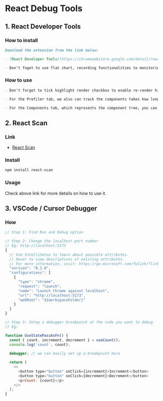 # React Debug Tools

## 1. React Developer Tools

### How to install

```markdown
Download the extension from the link below:

- [React Developer Tools](https://chromewebstore.google.com/detail/react-developer-tools/fmkadmapgofadopljbjfkapdkoienihi)

- Don't foget to use flat chart, recording functionalities to monitoring your components how performance could get measured
```

### How to use

```markdown
- Don't forget to tick highlight render checkbox to enable re-render highlighting functionality for checking re-renders (this is under Profiler tab).

- For the Profiler tab, we also can track the components takes how long for rendering process.

- For the Components tab, which represents the component tree, you can click on a component to inspect it.
```

## 2. React Scan

### Link

- [React Scan](https://react-scan.com/)

### Install

```bash
npm install react-scan
```

### Usage

Check above link for more details on how to use it.

## 3. VSCode / Cursor Debugger

### How

```javascript
// Step 1: Find Run and Debug option

// Step 2: Change the localhost port number 
// Eg: http://localhost:5173
{
  // Use IntelliSense to learn about possible attributes.
  // Hover to view descriptions of existing attributes.
  // For more information, visit: https://go.microsoft.com/fwlink/?linkid=830387
  "version": "0.2.0",
  "configurations": [
    {
      "type": "chrome",
      "request": "launch",
      "name": "Launch Chrome against localhost",
      "url": "http://localhost:5173",
      "webRoot": "${workspaceFolder}"
    }
  ]
}

// Step 3: Setup a debugger breakpoint at the code you want to debug
// Eg:

function UseStatePassAsFn() {
  const { count, increment, decrement } = useCount();
  console.log('count', count);
  
  debugger; // we can easily set up a breakpoint here

  return (
    <>
      <button type="button" onClick={increment}>Increment</button>
      <button type="button" onClick={decrement}>Decrement</button>
      <p>Count: {count}</p>
    </>
  );
}
```
